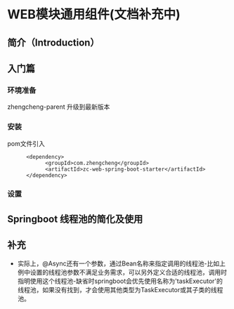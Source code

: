 # WEB模块通用组件(文档补充中)

## **简介**（Introduction）

## **入门篇**

### **环境准备**

zhengcheng-parent 升级到最新版本

### **安装**

pom文件引入

```
      <dependency>
            <groupId>com.zhengcheng</groupId>
            <artifactId>zc-web-spring-boot-starter</artifactId>
      </dependency>
```

### **设置**

## Springboot 线程池的简化及使用

## 补充

* 实际上，@Async还有一个参数，通过Bean名称来指定调用的线程池-比如上例中设置的线程池参数不满足业务需求，可以另外定义合适的线程池，调用时指明使用这个线程池-缺省时springboot会优先使用名称为'taskExecutor'的线程池，如果没有找到，才会使用其他类型为TaskExecutor或其子类的线程池。